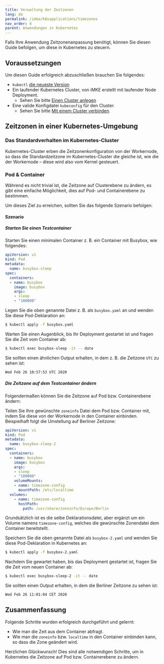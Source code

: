 ```yaml
---
title: Verwaltung der Zeitzonen
lang: de
permalink: /imke/k8sapplications/timezones
nav_order: 4
parent: Anwendungen in Kubernetes
---
```


Falls Ihre Anwendung Zeitzonenanpassung benötigt, können Sie diesen Guide befolgen, um diese in Kubernetes zu steuern.

## Voraussetzungen

Um diesen Guide erfolgreich abzuschließen brauchen Sie folgendes:

* `kubectl` [die neueste Version](https://kubernetes.io/de/docs/tasks/tools/install-kubectl/)
* Ein laufender Kubernetes Cluster, von iMKE erstellt mit laufender Node Deployment.
  * Sehen Sie bitte [Einen Cluster anlegen](/imke/clusterlifecycle/creatingacluster/)
* Eine valide Konfigdatei `kubeconfig` für den Cluster.
  * Sehen Sie bitte [Mit einem Cluster verbinden](/imke/accessmanagement/connectingtoacluster/).

## Zeitzonen in einer Kubernetes-Umgebung

### Das Standardverhalten im Kubernetes-Cluster

Kubernetes-Cluster erben die Zeitzonenkonfiguration von der Workernode, so dass die Standardzeitzone im Kubernetes-Cluster die gleiche ist, wie die der Workernode – diese wird also vom Kernel gesteuert.

### Pod & Container

Während es nicht trivial ist, die Zeitzone auf Clusterebene zu ändern, es gibt eine einfache Möglichkeit, dies auf Pod- und Containerebene zu bestimmen.

Um dieses Ziel zu erreichen, sollten Sie das folgende Szenario befolgen:

#### Szenario

##### Starten Sie einen Testcontainer

Starten Sie einen minimalen Container z. B. ein Container mit Busybox, wie folgendes:

```yaml
apiVersion: v1
kind: Pod
metadata:
  name: busybox-sleep
spec:
  containers:
  - name: busybox
    image: busybox
    args:
    - sleep
    - "100000"
```

Legen Sie die oben genannte Datei z. B. als `busybox.yaml` an und wenden Sie diese Pod-Deklaration an:
```bash
$ kubectl apply -f busybox.yaml
```

Warten Sie einen Augenblick, bis Ihr Deployment gestartet ist und fragen Sie die Zeit vom Container ab:
```bash
$ kubectl exec busybox-sleep -it -- date
```
Sie sollten einen ähnlichen Output erhalten, in dem z. B. die Zeitzone `UTC` zu sehen ist:
```bash
Wed Feb 26 10:57:53 UTC 2020
```

##### Die Zeitzone auf dem Testcontainer ändern

Folgendermaßen können Sie die Zeitzone auf Pod bzw. Containerebene ändern:

Teilen Sie Ihre gewünschte `zoneinfo` Datei dem Pod bzw. Container mit, indem Sie diese von der Workernode in den Container einbinden. Beispielhaft folgt die Umstellung auf Berliner Zeitzone:

```yaml
apiVersion: v1
kind: Pod
metadata:
  name: busybox-sleep-2
spec:
  containers:
  - name: busybox
    image: busybox
    args:
    - sleep
    - "100000"
    volumeMounts:
    - name: timezone-config
      mountPath: /etc/localtime
  volumes:
    - name: timezone-config
      hostPath:
        path: /usr/share/zoneinfo/Europe/Berlin
```

Grundsätzlich ist es die selbe Deklarationsdatei, aber ergänzt um ein Volume namens `timezone-config`, welches die gewünschte Zonendatei dem Container bereitstellt.

Speichern Sie die oben genannte Datei als `busybox-2.yaml` und wenden Sie diese Pod-Deklaration in Kubernetes an:
```bash
$ kubectl apply -f busybox-2.yaml
```

Nachdem Sie gewartet haben, bis das Deployment gestartet ist, fragen Sie die Zeit vom neuen Container ab:
```bash
$ kubectl exec busybox-sleep-2 -it -- date
```
Sie sollten einen Output erhalten, in dem die Berliner Zeitzone zu sehen ist:
```bash
Wed Feb 26 11:01:04 CET 2020
```

## Zusammenfassung

Folgende Schritte wurden erfolgreich durchgeführt und gelernt:

* Wie man die Zeit aus dem Container abfragt.
* Wie man die `zoneinfo` bzw. `localtime` in den Container einbinden kann, so dass die Zone geändert wird.

Herzlichen Glückwunsch! Dies sind alle notwendigen Schritte, um in Kubernetes
die Zeitzone auf Pod bzw. Containerebene zu ändern.

